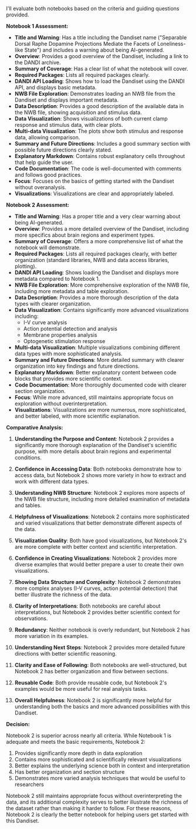 I'll evaluate both notebooks based on the criteria and guiding questions provided.

**Notebook 1 Assessment:**

- **Title and Warning**: Has a title including the Dandiset name ("Separable Dorsal Raphe Dopamine Projections Mediate the Facets of Loneliness-like State") and includes a warning about being AI-generated.
- **Overview**: Provides a good overview of the Dandiset, including a link to the DANDI archive.
- **Summary of Coverage**: Has a clear list of what the notebook will cover.
- **Required Packages**: Lists all required packages clearly.
- **DANDI API Loading**: Shows how to load the Dandiset using the DANDI API, and displays basic metadata.
- **NWB File Exploration**: Demonstrates loading an NWB file from the Dandiset and displays important metadata.
- **Data Description**: Provides a good description of the available data in the NWB file, showing acquisition and stimulus data.
- **Data Visualization**: Shows visualizations of both current clamp response and stimulus data, with clear plots.
- **Multi-data Visualization**: The plots show both stimulus and response data, allowing comparison.
- **Summary and Future Directions**: Includes a good summary section with possible future directions clearly stated.
- **Explanatory Markdown**: Contains robust explanatory cells throughout that help guide the user.
- **Code Documentation**: The code is well-documented with comments and follows good practices.
- **Focus**: Focuses on the basics of getting started with the Dandiset without overanalysis.
- **Visualizations**: Visualizations are clear and appropriately labeled.

**Notebook 2 Assessment:**

- **Title and Warning**: Has a proper title and a very clear warning about being AI-generated.
- **Overview**: Provides a more detailed overview of the Dandiset, including more specifics about brain regions and experiment types.
- **Summary of Coverage**: Offers a more comprehensive list of what the notebook will demonstrate.
- **Required Packages**: Lists all required packages clearly, with better organization (standard libraries, NWB and data access libraries, plotting).
- **DANDI API Loading**: Shows loading the Dandiset and displays more metadata compared to Notebook 1.
- **NWB File Exploration**: More comprehensive exploration of the NWB file, including more metadata and table exploration.
- **Data Description**: Provides a more thorough description of the data types with clearer organization.
- **Data Visualization**: Contains significantly more advanced visualizations including:
  - I-V curve analysis
  - Action potential detection and analysis
  - Membrane properties analysis
  - Optogenetic stimulation response
- **Multi-data Visualization**: Multiple visualizations combining different data types with more sophisticated analysis.
- **Summary and Future Directions**: More detailed summary with clearer organization into key findings and future directions.
- **Explanatory Markdown**: Better explanatory content between code blocks that provides more scientific context.
- **Code Documentation**: More thoroughly documented code with clearer section organization.
- **Focus**: While more advanced, still maintains appropriate focus on exploration without overinterpretation.
- **Visualizations**: Visualizations are more numerous, more sophisticated, and better labeled, with more scientific explanation.

**Comparative Analysis:**

1. **Understanding the Purpose and Content**: Notebook 2 provides a significantly more thorough explanation of the Dandiset's scientific purpose, with more details about brain regions and experimental conditions.

2. **Confidence in Accessing Data**: Both notebooks demonstrate how to access data, but Notebook 2 shows more variety in how to extract and work with different data types.

3. **Understanding NWB Structure**: Notebook 2 explores more aspects of the NWB file structure, including more detailed examination of metadata and tables.

4. **Helpfulness of Visualizations**: Notebook 2 contains more sophisticated and varied visualizations that better demonstrate different aspects of the data.

5. **Visualization Quality**: Both have good visualizations, but Notebook 2's are more complete with better context and scientific interpretation.

6. **Confidence in Creating Visualizations**: Notebook 2 provides more diverse examples that would better prepare a user to create their own visualizations.

7. **Showing Data Structure and Complexity**: Notebook 2 demonstrates more complex analyses (I-V curves, action potential detection) that better illustrate the richness of the data.

8. **Clarity of Interpretations**: Both notebooks are careful about interpretations, but Notebook 2 provides better scientific context for observations.

9. **Redundancy**: Neither notebook is overly redundant, but Notebook 2 has more variation in its examples.

10. **Understanding Next Steps**: Notebook 2 provides more detailed future directions with better scientific reasoning.

11. **Clarity and Ease of Following**: Both notebooks are well-structured, but Notebook 2 has better organization and flow between sections.

12. **Reusable Code**: Both provide reusable code, but Notebook 2's examples would be more useful for real analysis tasks.

13. **Overall Helpfulness**: Notebook 2 is significantly more helpful for understanding both the basics and more advanced possibilities with this Dandiset.

**Decision:**

Notebook 2 is superior across nearly all criteria. While Notebook 1 is adequate and meets the basic requirements, Notebook 2:

1. Provides significantly more depth in data exploration
2. Contains more sophisticated and scientifically relevant visualizations
3. Better explains the underlying science both in context and interpretation
4. Has better organization and section structure
5. Demonstrates more varied analysis techniques that would be useful to researchers

Notebook 2 still maintains appropriate focus without overinterpreting the data, and its additional complexity serves to better illustrate the richness of the dataset rather than making it harder to follow. For these reasons, Notebook 2 is clearly the better notebook for helping users get started with this Dandiset.